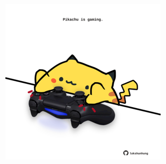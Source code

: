 <!-- built at 31/01/2022, 14:01:08 UTC -->
<p align="center">
  <img width="500" height="500" src="./ReadmeImage.svg">
</p>
